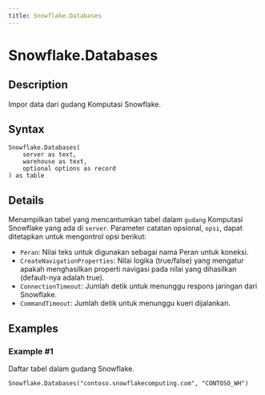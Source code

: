 ```yaml
---
title: Snowflake.Databases
---
```


# Snowflake.Databases


## Description

Impor data dari gudang Komputasi Snowflake.


## Syntax

```powerquery
Snowflake.Databases(
    server as text,
    warehouse as text,
    optional options as record
) as table
```


## Details

Menampilkan tabel yang mencantumkan tabel dalam <code>gudang</code> Komputasi Snowflake yang ada di <code>server</code>. Parameter catatan opsional, <code>opsi</code>, dapat ditetapkan untuk mengontrol opsi berikut:<ul><li><code>Peran</code>: Nilai teks untuk digunakan sebagai nama Peran untuk koneksi.</li><li><code>CreateNavigationProperties</code>: Nilai logika (true/false) yang mengatur apakah menghasilkan properti navigasi pada nilai yang dihasilkan (default-nya adalah true).</li><li><code>ConnectionTimeout</code>: Jumlah detik untuk menunggu respons jaringan dari Snowflake.</li><li><code>CommandTimeout</code>: Jumlah detik untuk menunggu kueri dijalankan.</li></ul>    


## Examples

### Example #1 
Daftar tabel dalam gudang Snowflake.
```powerquery
Snowflake.Databases("contoso.snowflakecomputing.com", "CONTOSO_WH")
```



